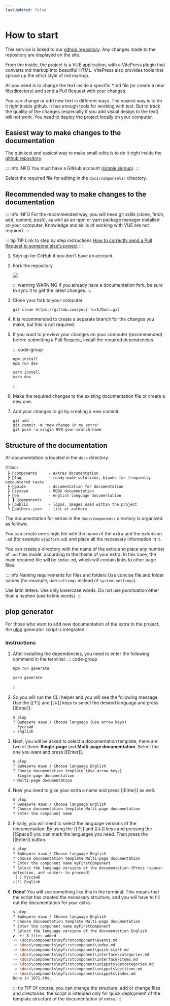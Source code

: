 ```yaml
---
lastUpdated: false
---
```

# How to start

This service is linked to our [github repository][repository]. Any changes made to the repository are displayed on the site.

From the inside, the project is a VUE application, with a VitePress plugin that converts md markup into beautiful HTML.
VitePress also provides tools that spruce up the strict style of md markup.

All you need is to change the text inside a specific *.md file (or create a new file/directory) and send a Pull Request with your changes.

You can change or add new text in different ways.
The easiest way is to do it right inside github. It has enough tools for working with text.
But to track the quality of the changes (especially if you add visual design to the text) will not work. You need to deploy the project locally on your computer.

## Easiest way to make changes to the documentation

The quickest and easiest way to make small edits is to do it right inside the [github repository][repository].

::: info INFO
You must have a GitHub account ([simple signup](https://github.com/signup)).
:::

Select the required file for editing in the `docs/components/` directory.

## Recommended way to make changes to the documentation

::: info INFO
For the recommended way, you will need git skills (clone, fetch, add, commit, push), as well as an npm or yarn package manager installed on your computer.
Knowledge and skills of working with VUE are not required.
:::

::: tip TIP
Link to step by step instructions
[How to correctly send a Pull Request to someone else's project](https://gist.github.com/AgelxNash/a030d9c080eda4a3791e#file-pull-request-md)
:::

1. Sign up for GitHub if you don't have an account.
2. Fork the repository.

    [![](https://file.modx.pro/files/6/1/2/612882dad02d9ba59041e114f060b9b5s.jpg)](https://file.modx.pro/files/6/1/2/612882dad02d9ba59041e114f060b9b5.png)

    ::: warning WARNING
    If you already have a documentation fork, be sure to sync it to get the latest changes.
    :::

3. Clone your fork to your computer.

    ```shell
    git clone https://github.com/your-fork/Docs.git
    ```

4. It is recommended to create a separate branch for the changes you make, but this is not required.
5. If you want to preview your changes on your computer (recommended) before submitting a Pull Request, install the required dependencies.

    ::: code-group

    ```shell [npm]
    npm install
    npm run dev
    ```

    ```shell [yarn]
    yarn install
    yarn dev
    ```

    :::

6. Make the required changes to the existing documentation file or create a new one.
7. Add your changes to git by creating a new commit.

    ```shell
    git add .
    git commit -m "new change in my extra"
    git push -u origin 999-your-branch-name
    ```

## Structure of the documentation

All documentation is located in the `docs` directory.

```
📦docs
 ┣ 📂components     - extras documentation
 ┣ 📂faq            - ready-made solutions, blanks for frequently encountered tasks
 ┣ 📂guide          - documentation for documentation
 ┣ 📂system         - MODX documentation
 ┣ 📂en             - english language documentation
 ┃ ┣ 📂components
 ┣ 📂public         - logos, images used within the project
 ┗ 📜authors.json   - list of authors
```

The documentation for extras in the `docs/components` directory is organized as follows:

You can create one single file with the name of the extra and the extension `.md` (for example `ajaxform.md`) and place all the necessary information in it.

You can create a directory with the name of the extra and place any number of `.md` files inside, according to the theme of your extra.
In this case, the main required file will be `index.md`, which will contain links to other page files.

::: info Naming requirements for files and folders
Use concise file and folder names (for example, use `settings` instead of `system-settings`).

Use latin letters.
Use only lowercase words.
Do not use punctuation other than a hyphen (use to link words).
:::

## plop generator

For those who want to add new documentation of the extra to the project, the [plop] generator script is integrated.

### Instructions

1. After installing the dependencies, you need to enter the following command in the terminal:
    ::: code-group

    ```sh [npm]
    npm run generate
    ```

    ```sh [yarn]
    yarn generate
    ```

    :::
2. So you will run the CLI helper and you will see the following message. Use the [[&uarr;]] and [[&darr;]] keys to select the desired language and press [[Enter]]:

    ```sh
    $ plop
    ? Выберите язык / Choose language (Use arrow keys)
      Русский
    > English
    ```

3. Next, you will be asked to select a documentation template, there are two of them: **Single-page** and **Multi-page documentation**. Select the one you want and press [[Enter]].

    ```sh
    $ plop
    ? Выберите язык / Choose language English
    ? Choose documentation template (Use arrow keys)
      Single-page documentation
    > Multi-page documentation
    ```

4. Now you need to give your extra a name and press [[Enter]] as well.

    ```sh
    $ plop
    ? Выберите язык / Choose language English
    ? Choose documentation template Multi-page documentation
    ? Enter the component name
    ```

5. Finally, you will need to select the language versions of the documentation. By using the [[&uarr;]] and [[&darr;]] keys and pressing the [[Space]] you can mark the languages you need. Then press the [[Enter]] button.

    ```sh
    $ plop
    ? Выберите язык / Choose language English
    ? Choose documentation template Multi-page documentation
    ? Enter the component name myFirstComponent
    ? Select the language versions of the documentation (Press <space> to select, <a> to toggle all, <i> to invert
    selection, and <enter> to proceed)
     ( ) Русский
    >(*) English
    ```

6. **Done!** You will see something like this in the terminal. This means that the script has created the necessary structure, and you will have to fill out the documentation for your extra.

    ```sh
    $ plop
    ? Выберите язык / Choose language English
    ? Choose documentation template Multi-page documentation
    ? Enter the component name myFirstComponent
    ? Select the language versions of the documentation English
    ✔  +! 8 files added
    -> \docs\components\myfirstcomponent\events.md
    -> \docs\components\myfirstcomponent\index.md
    -> \docs\components\myfirstcomponent\quick-start.md
    -> \docs\components\myfirstcomponent\interface\categories.md
    -> \docs\components\myfirstcomponent\interface\items.md
    -> \docs\components\myfirstcomponent\snippets\getcategories.md
    -> \docs\components\myfirstcomponent\snippets\getitems.md
    -> \docs\components\myfirstcomponent\snippets\index.md
    Done in 1071.49s.
    ```

    ::: tip TIP
    Of course, you can change the structure, add or change files and directories, the script is intended only for quick deployment of the template structure of the documentation of extra.
    :::

[plop]: https://github.com/plopjs/plop
[repository]: https://github.com/modx-pro/Docs
